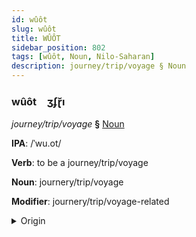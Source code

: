 ```yaml
---
id: wûôt
slug: wûôt
title: WÛÔT
sidebar_position: 802
tags: [wûôt, Noun, Nilo-Saharan]
description: journey/trip/voyage § Noun
---
```


### wûôt&emsp;<span kind="abugida">ʒʄɽ̆ı</span>

*journey/trip/voyage* **§** [Noun](../../tags/Noun)

**IPA**: /ˈwu.ot/

**Verb**: to be a journey/trip/voyage

**Noun**: journery/trip/voyage

**Modifier**: journery/trip/voyage-related

<details>
    <summary>Origin</summary>
    Dholuo wuoth [wʊɔt̪]<br/>
    <em>Nilo-Saharan Language Family</em>
</details>